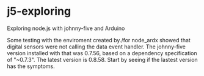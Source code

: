# j5-exploring
Exploring node.js with johnny-five and Arduino

Some testing with the enviroment created by./for node_ardx showed that digital
sensors were not calling the data event handler.  The johnny-five version
installed with that was 0.7.56, based on a dependency specification of "~0.7.3".
The latest version is 0.8.58.  Start by seeing if the lastest version has the
symptoms.
